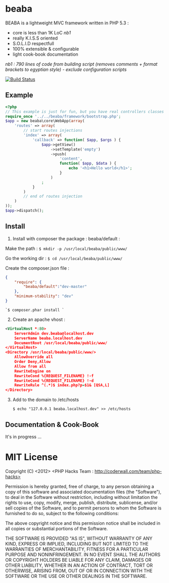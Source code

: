 # beaba


BEABA is a lightweight MVC framework written in PHP 5.3 :

- core is less than 1K LoC *nb1*
- really K.I.S.S oriented
- S.O.L.I.D respectfull  
- 100% extensible & configurable
- light cook-book documentation

*nb1 : 790 lines of code from building script (removes comments + format brackets to egyptian style) - exclude configuration scripts* 


[![Build Status](https://secure.travis-ci.org/ichiriac/beaba.png)](http://travis-ci.org/ichiriac/beaba)

## Example

```php
<?php
// This example is just for fun, but you have real controllers classes
require_once '../../beaba/framework/bootstrap.php'; 
$app = new beaba\core\WebApp(array(
    'routes' => array(
        // start routes injections
        'index' => array(
            'callback' => function( $app, $args ) {
                $app->getView()
                    ->setTemplate('empty')
                    ->push(
                        'content',
                        function( $app, $data ) {
                            echo '<h1>Hello world</h1>';
                        }
                    )
                ;
            }
        )
        // end of routes injection
    )
));
$app->dispatch();
```

## Install

1. Install with composer the package : beaba/default :

Make the path :
    `$ mkdir -p /usr/local/beaba/public/www/ `

Go the working dir :
    `$ cd /usr/local/beaba/public/www/ `

Create the composer.json file :
```json
{
    "require": {
        "beaba/default":"dev-master"
    },
    "minimum-stability": "dev"
}
```

    `$ composer.phar install `

2. Create an apache vhost :
```xml
<VirtualHost *:80>
    ServerAdmin dev.beaba@localhost.dev
    ServerName beaba.localhost.dev
    DocumentRoot /usr/local/beaba/public/www/
</VirtualHost>
<Directory /usr/local/beaba/public/www/>
    AllowOverride all
    Order Deny,Allow
    Allow from all  
    RewriteEngine on
    RewriteCond %{REQUEST_FILENAME} !-f
    RewriteCond %{REQUEST_FILENAME} !-d
    RewriteRule ^(.*)$ index.php?p=$1& [QSA,L]         
</Directory>
```

3. Add to the domain to /etc/hosts

    `$ echo "127.0.0.1 beaba.localhost.dev" >> /etc/hosts`

## Documentation & Cook-Book

It's in progress ...

# MIT License

Copyright (C) <2012> <PHP Hacks Team : http://coderwall.com/team/php-hacks>

Permission is hereby granted, free of charge, to any person obtaining a copy of 
this software and associated documentation files (the "Software"), to deal in 
the Software without restriction, including without limitation the rights to 
use, copy, modify, merge, publish, distribute, sublicense, and/or sell copies of
 the Software, and to permit persons to whom the Software is furnished to do so, 
subject to the following conditions:

The above copyright notice and this permission notice shall be included in all 
copies or substantial portions of the Software.

THE SOFTWARE IS PROVIDED "AS IS", WITHOUT WARRANTY OF ANY KIND, EXPRESS OR 
IMPLIED, INCLUDING BUT NOT LIMITED TO THE WARRANTIES OF MERCHANTABILITY, FITNESS 
FOR A PARTICULAR PURPOSE AND NONINFRINGEMENT. IN NO EVENT SHALL THE AUTHORS OR 
COPYRIGHT HOLDERS BE LIABLE FOR ANY CLAIM, DAMAGES OR OTHER LIABILITY, WHETHER 
IN AN ACTION OF CONTRACT, TORT OR OTHERWISE, ARISING FROM, OUT OF OR IN 
CONNECTION WITH THE SOFTWARE OR THE USE OR OTHER DEALINGS IN THE SOFTWARE.